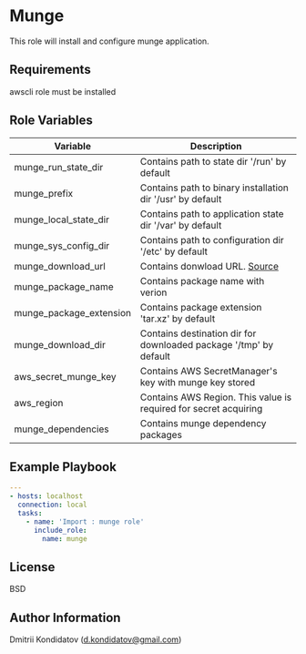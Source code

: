 Munge
=========

This role will install and configure munge application.

Requirements
------------

awscli role must be installed

Role Variables
--------------
|Variable|Description|
|---|---|
|munge_run_state_dir|Contains path to state dir '/run' by default |
|munge_prefix|Contains path to binary installation dir '/usr' by default |
|munge_local_state_dir|Contains path to application state dir '/var' by default |
|munge_sys_config_dir|Contains path to configuration dir '/etc' by default |
|munge_download_url|Contains donwload URL. [Source](https://github.com/dun/munge/releases/latest) |
|munge_package_name|Contains package name with verion |
|munge_package_extension|Contains package extension 'tar.xz' by default |
|munge_download_dir|Contains destination dir for downloaded package '/tmp' by default |
|aws_secret_munge_key|Contains AWS SecretManager's key with munge key stored |
|aws_region|Contains AWS Region. This value is required for secret acquiring |
|munge_dependencies|Contains munge dependency packages|

Example Playbook
----------------

```yaml
---
- hosts: localhost
  connection: local
  tasks:
    - name: 'Import : munge role'
      include_role: 
        name: munge
```

License
-------

BSD

Author Information
------------------

Dmitrii Kondidatov (d.kondidatov@gmail.com)
